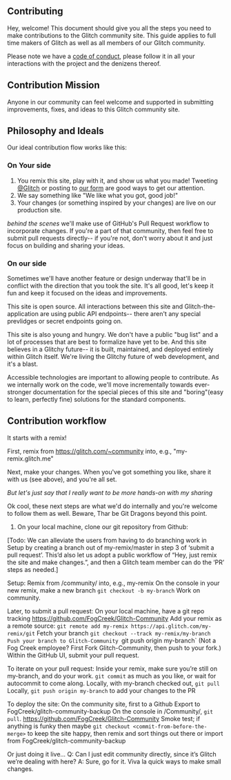 Contributing
------------

Hey, welcome!  This document should give you all the steps you need to make contributions to the Glitch community site. This guide applies to full time makers of Glitch as well as all members of our Glitch community.

Please note we have a [code of conduct](https://glitch.com/edit/#!/community?path=CODE_OF_CONDUCT.md), please follow it in all your interactions with the project and the denizens thereof.

Contribution Mission
--------------------
Anyone in our community can feel welcome and supported in submitting improvements, fixes, and ideas to this Glitch community site.


Philosophy and Ideals
---------------------

Our ideal contribution flow works like this:

### On Your side

1. You remix this site, play with it, and show us what you made!  Tweeting [@Glitch](https://twitter.com/glitch) or posting to [our form](https://support.glitch.com/) are good ways to get our attention.
2. We say something like "We like what you got, good job!"
3. Your changes (or something inspired by your changes) are live on our production site.

_behind the scenes_ we'll make use of GitHub's Pull Request workflow to incorporate changes.  If you're a part of that community, then feel free to submit pull requests directly-- if you're not,  don't worry about it and just focus on building and sharing your ideas.

### On our side

Sometimes we'll have another feature or design underway that'll be in conflict with the direction that you took the site.  It's all good, let's keep it fun and keep it focused on the ideas and improvements.

This site is open source. All interactions between this site and Glitch-the-application are using public API endpoints-- there aren't any special prevlidges or secret endpoints going on.

This site is also young and hungry.  We don't have a public "bug list" and a lot of processes that are best to formalize have yet to be. And this site believes in a Glitchy future-- it is built, maintained, and deployed entirely within Glitch itself.  We're living the Glitchy future of web development, and it's a blast.

Accessible technologies are important to allowing people to contribute.  As we internally work on the code, we'll move incrementally towards ever-stronger documentation for the special pieces of this site and "boring"(easy to learn, perfectly fine) solutions for the standard components.


Contribution workflow
----------------------

It starts with a remix!

First, remix from https://glitch.com/~community into, e.g., "my-remix.glitch.me"

Next, make your changes.  When you've got something you like, share it with us (see above), and you're all set.

_But let's just say that I really want to be more hands-on with my sharing_

Ok cool, these next steps are what we'd do internally and you're welcome to follow them as well.  Beware, Thar be Git Dragons beyond this point.

1. On your local machine, clone our git repository from Github:



[Todo:  We can alleviate the users from having to do branching work in Setup by creating a branch out of my-remix/master in step 3 of ‘submit a pull request’.  This’d also let us adopt a public workflow of “Hey, just remix the site and make changes.”, and then a Glitch team member can do the ‘PR’ steps as needed.]

Setup:
Remix from /community/ into, e.g., my-remix
On the console in your new remix, make a new branch
`git checkout -b my-branch`
Work on community.

Later, to submit a pull request:
On your local machine, have a git repo tracking https://github.com/FogCreek/Glitch-Community
Add your remix as a remote source:
`git remote add my-remix https://api.glitch.com/my-remix/git`
Fetch your branch
`git checkout --track my-remix/my-branch
Push your branch to Glitch-Community
`git push origin my-branch`
(Not a Fog Creek employee? First Fork Glitch-Community, then push to your fork.)
Within the GitHub UI, submit your pull request.

To iterate on your pull request:
Inside your remix, make sure you’re still on my-branch, and do your work. `git commit` as much as you like, or wait for autocommit to come along.
Locally, with my-branch checked out, `git pull`
Locally, `git push origin my-branch` to add your changes to the PR

To deploy the site:
On the community site, first to a Github Export to FogCreek/glitch-community-backup
On the console in /Community/, `git pull`. https://github.com/FogCreek/Glitch-Community
Smoke test;  if anything is funky then maybe `git checkout <commit-from-before-the-merge>` to keep the site happy, then remix and sort things out there or import from FogCreek/glitch-community-backup

Or just doing it live…
    Q: Can I just edit community directly, since it’s Glitch we’re dealing with here?
    A: Sure, go for it.  Viva la quick ways to make small changes.
